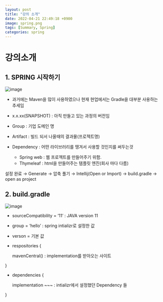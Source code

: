 ```yaml
---
layout: post
title: "강의 소개"
date: 2022-04-21 22:49:18 +0900
image: spring.png
tags: [Summary, Spring]
categories: spring
---
```


# 강의소개

## 1. SPRING 시작하기

![image](/images/lecture.png)

- 과거에는 Maven을 많이 사용하였으나 현재 현업에서는 Gradle을 대부분 사용하는 추세임
- x.x.xx(SNAPSHOT) : 아직 만들고 있는 과정의 버전임
- Group : 기업 도메인 명
- Artifact : 빌드 되서 나올때의 결과물(프로젝트명)

- Dependency : 어떤 라이브러리를 땡겨서 사용할 것인지를 써두는것
    - Spring web : 웹 프로젝트를 만들어주기 위함.
    - Thymeleaf : html을 만들어주는 템플릿 엔진(회사 마다 다름)

 설정 완료 →  Generate → 압축 풀기 →  Intellij(Open or Import) → build.gradle → open as project

## 2. build.gradle

![image](/images/lecture1.png)

- sourceCompatibility = ‘11’ : JAVA version 11

- group = ‘hello’ : spring intializr로 설정한 값
- verson = 기본 값

- respositories {
    
    mavenCentral() : implementation를 받아오는 사이트
    

} 

- dependencies {
    
    implementation ~~~ : intializr에서 설정했던 Dependency 들
    

}